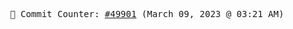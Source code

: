 <p align="center">
    <samp>
        📮 Commit Counter: <a href="https://github.com/Javascript-void0/Javascript-void0/commits/main">#49901</a> (March 09, 2023 @ 03:21 AM)
    </samp>
</p>